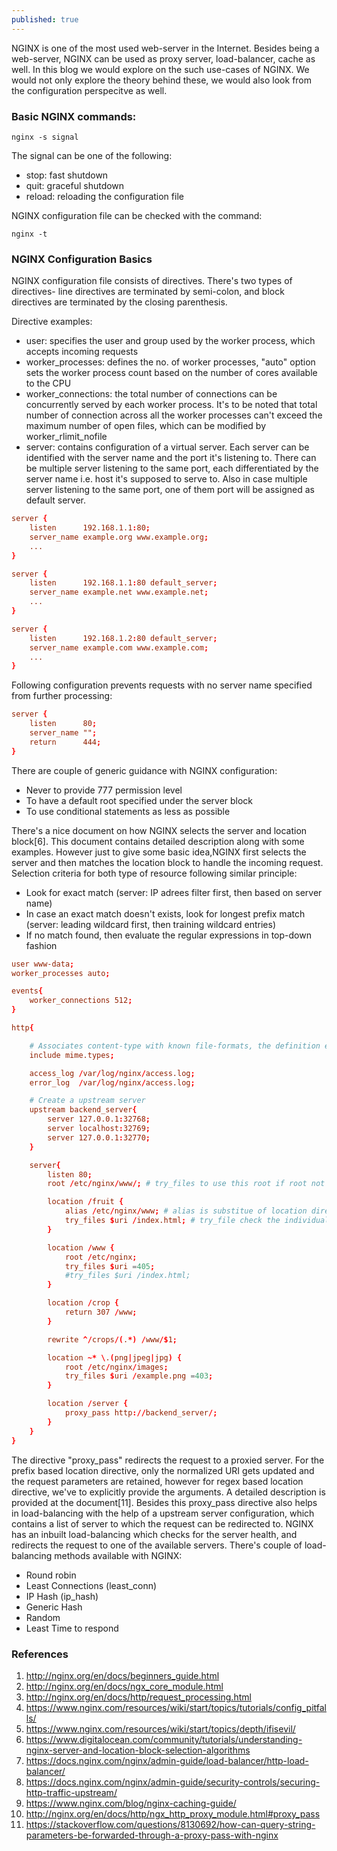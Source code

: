 ```yaml
---
published: true
---
```


NGINX is one of the most used web-server in the Internet. Besides being a web-server, NGINX can be used as proxy server, load-balancer, cache as well. In this blog we would explore on the such use-cases of NGINX. We would not only explore the theory behind these, we would also look from the configuration perspecitve as well.

### Basic NGINX commands:
```
nginx -s signal
```
The signal can be one of the following:
- stop: fast shutdown
- quit: graceful shutdown
- reload: reloading the configuration file

NGINX configuration file can be checked with the command:
```
nginx -t
```


### NGINX Configuration Basics

NGINX configuration file consists of directives. There's two types of directives- line directives are terminated by semi-colon, and block directives are terminated by the closing parenthesis. 

Directive examples:
- user: specifies the user and group used by the worker process, which accepts incoming requests
- worker_processes: defines the no. of worker processes, "auto" option sets the worker process count based on the number of cores available to the CPU
- worker_connections: the total number of connections can be concurrently served by each worker process. It's to be noted that total number of connection across all the worker processes can't exceed the maximum number of open files, which can be modified by worker_rlimit_nofile
- server: contains configuration of a virtual server. Each server can be identified with the server name and the port it's listening to. There can be multiple server listening to the same port, each differentiated by the server name i.e. host it's supposed to serve to. Also in case multiple server listening to the same port, one of them port will be assigned as default server. 

```conf
server {
    listen      192.168.1.1:80;
    server_name example.org www.example.org;
    ...
}

server {
    listen      192.168.1.1:80 default_server;
    server_name example.net www.example.net;
    ...
}

server {
    listen      192.168.1.2:80 default_server;
    server_name example.com www.example.com;
    ...
}
```

Following configuration prevents requests with no server name specified from further processing:
```conf
server {
    listen      80;
    server_name "";
    return      444;
}
```

There are couple of generic guidance with NGINX configuration:
- Never to provide 777 permission level
- To have a default root specified under the server block
- To use conditional statements as less as possible


There's a nice document on how NGINX selects the server and location block[6]. This document contains detailed description along with some examples. However just to give some basic idea,NGINX first selects the server and then matches the location block to handle the incoming request. Selection criteria for both type of resource following similar principle:
- Look for exact match (server: IP adrees filter first, then based on server name)
- In case an exact match doesn't exists, look for longest prefix match (server: leading wildcard first, then training wildcard entries)
- If no match found, then evaluate the regular expressions in top-down fashion




```conf
user www-data;
worker_processes auto;

events{
    worker_connections 512;
}

http{

    # Associates content-type with known file-formats, the definition exists in fine mime.types
    include mime.types; 

    access_log /var/log/nginx/access.log;
    error_log  /var/log/nginx/access.log;

    # Create a upstream server 
    upstream backend_server{
        server 127.0.0.1:32768;
        server localhost:32769;
        server 127.0.0.1:32770;
    }

    server{
        listen 80;
        root /etc/nginx/www/; # try_files to use this root if root not declared within scope

        location /fruit {
            alias /etc/nginx/www; # alias is substitue of location directory
            try_files $uri /index.html; # try_file check the individual files at dir $root
        }

        location /www {
            root /etc/nginx;
            try_files $uri =405;
            #try_files $uri /index.html;
        }

        location /crop {
            return 307 /www;
        }

        rewrite ^/crops/(.*) /www/$1;

        location ~* \.(png|jpeg|jpg) {
            root /etc/nginx/images;
            try_files $uri /example.png =403;
        }

        location /server {
            proxy_pass http://backend_server/;
        }
    }
}
```
The directive "proxy_pass" redirects the request to a proxied server. For the prefix based location directive, only the normalized URI gets updated and the request parameters are retained, however for regex based location directive, we've to explicitly provide the arguments. A detailed description is provided at the document[11]. Besides this proxy_pass directive also helps in load-balancing with the help of a upstream server configuration, which contains a list of server to which the request can be redirected to. NGINX has an inbuilt load-balancing which checks for the server health, and redirects the request to one of the available servers. There's couple of load-balancing methods available with NGINX:
- Round robin
- Least Connections (least_conn)
- IP Hash (ip_hash)
- Generic Hash
- Random
- Least Time to respond



### References
1. http://nginx.org/en/docs/beginners_guide.html
2. http://nginx.org/en/docs/ngx_core_module.html
3. http://nginx.org/en/docs/http/request_processing.html
4. https://www.nginx.com/resources/wiki/start/topics/tutorials/config_pitfalls/
5. https://www.nginx.com/resources/wiki/start/topics/depth/ifisevil/
6. https://www.digitalocean.com/community/tutorials/understanding-nginx-server-and-location-block-selection-algorithms
7. https://docs.nginx.com/nginx/admin-guide/load-balancer/http-load-balancer/
8. https://docs.nginx.com/nginx/admin-guide/security-controls/securing-http-traffic-upstream/
9. https://www.nginx.com/blog/nginx-caching-guide/
10. http://nginx.org/en/docs/http/ngx_http_proxy_module.html#proxy_pass
11. https://stackoverflow.com/questions/8130692/how-can-query-string-parameters-be-forwarded-through-a-proxy-pass-with-nginx
